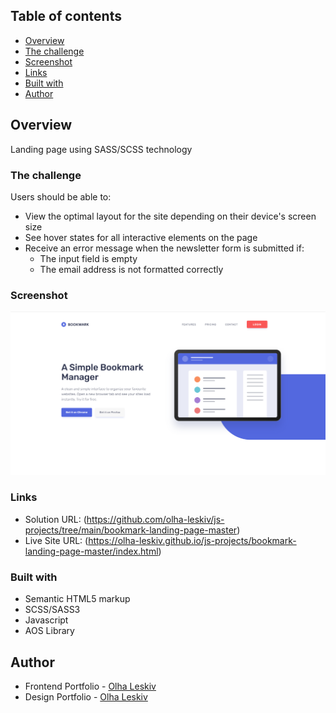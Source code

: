 ## Table of contents

- [Overview](#overview)
- [The challenge](#the-challenge)
- [Screenshot](#screenshot)
- [Links](#links)
- [Built with](#built-with)
- [Author](#author)

## Overview
Landing page using SASS/SCSS technology

### The challenge

Users should be able to:

- View the optimal layout for the site depending on their device's screen size
- See hover states for all interactive elements on the page
- Receive an error message when the newsletter form is submitted if:
  - The input field is empty
  - The email address is not formatted correctly

### Screenshot

![](./../img/bookmark-lp.png)

### Links

- Solution URL: (https://github.com/olha-leskiv/js-projects/tree/main/bookmark-landing-page-master)
- Live Site URL: (https://olha-leskiv.github.io/js-projects/bookmark-landing-page-master/index.html)

### Built with

- Semantic HTML5 markup
- SCSS/SASS3
- Javascript
- AOS Library

## Author

- Frontend Portfolio - [Olha Leskiv](https://olha-leskiv.github.io/js-projects/)
- Design Portfolio - [Olha Leskiv](https://olha-leskiv.github.io/js-projects/)
